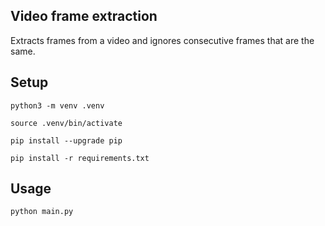 ## Video frame extraction

Extracts frames from a video and ignores consecutive frames that are the same.

## Setup

`python3 -m venv .venv`

`source .venv/bin/activate`

`pip install --upgrade pip`

`pip install -r requirements.txt`

## Usage

`python main.py`
